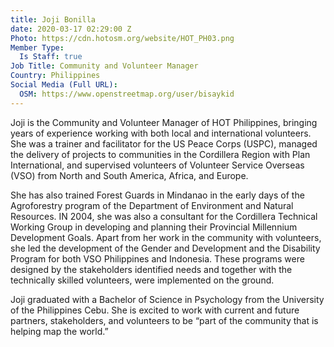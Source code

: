 ```yaml
---
title: Joji Bonilla
date: 2020-03-17 02:29:00 Z
Photo: https://cdn.hotosm.org/website/HOT_PH03.png
Member Type:
  Is Staff: true
Job Title: Community and Volunteer Manager
Country: Philippines
Social Media (Full URL):
  OSM: https://www.openstreetmap.org/user/bisaykid
---
```


Joji is the Community and Volunteer Manager of HOT Philippines, bringing years of experience working with both local and international volunteers. She was a trainer and facilitator for the US Peace Corps (USPC), managed the delivery of projects to communities in the Cordillera Region with Plan International, and supervised volunteers of Volunteer Service Overseas (VSO) from North and South America, Africa, and Europe.

She has also trained Forest Guards in Mindanao in the early days of the Agroforestry program of the Department of Environment and Natural Resources. IN 2004, she was also a consultant for the Cordillera Technical Working Group in developing and planning their Provincial Millennium Development Goals. Apart from her work in the community with volunteers, she led the development of the Gender and Development and the Disability Program for both VSO Philippines and Indonesia. These programs were designed by the stakeholders identified needs and together with the technically skilled volunteers, were implemented on the ground.

Joji graduated with a Bachelor of Science in Psychology from the University of the Philippines Cebu. She is excited to work with current and future partners, stakeholders, and volunteers to be “part of the community that is helping map the world.”
